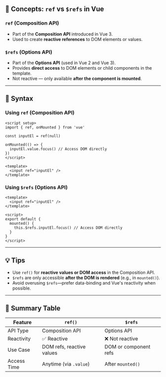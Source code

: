 ## 🧠 Concepts: `ref` vs `$refs` in Vue

### `ref` (Composition API)

* Part of the **Composition API** introduced in Vue 3.
* Used to create **reactive references** to DOM elements or values.

### `$refs` (Options API)

* Part of the **Options API** (used in Vue 2 and Vue 3).
* Provides **direct access** to DOM elements or child components in the template.
* Not reactive — only available **after the component is mounted**.

---

## 🔧 Syntax

### Using `ref` (Composition API)

```vue
<script setup>
import { ref, onMounted } from 'vue'

const inputEl = ref(null)

onMounted(() => {
  inputEl.value.focus() // Access DOM directly
})
</script>

<template>
  <input ref="inputEl" />
</template>
```

### Using `$refs` (Options API)

```vue
<template>
  <input ref="inputEl" />
</template>

<script>
export default {
  mounted() {
    this.$refs.inputEl.focus() // Access DOM directly
  }
}
</script>
```

---

## 💡 Tips

* Use `ref()` for **reactive values or DOM access** in the Composition API.
* `$refs` are only accessible **after the DOM is rendered** (e.g., in `mounted()`).
* Avoid overusing `$refs`—prefer data-binding and Vue's reactivity when possible.

---

## 📌 Summary Table

| Feature     | `ref()`                   | `$refs`               |
| ----------- | ------------------------- | --------------------- |
| API Type    | Composition API           | Options API           |
| Reactivity  | ✅ Reactive                | ❌ Not reactive        |
| Use Case    | DOM refs, reactive values | DOM or component refs |
| Access Time | Anytime (via `.value`)    | After `mounted()`     |